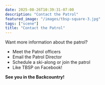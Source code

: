 ```yaml
---
date: 2025-08-26T10:39:31-07:00
description: "Contact the Patrol"
featured_image: "/images/tbsp-square-3.jpg"
tags: ["scene"]
title: "Contact the Patrol"
---
```

Want more information about the patrol?

- Meet the Patrol officers
- Email the Patrol Director
- Schedule a ski-along or join the patrol
- Like TBSP on Facebook!

**See you in the Backcountry!**
